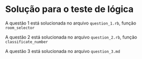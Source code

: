 # Solução para o teste de lógica

A questão 1 está solucionada no arquivo `question_1.rb`, função `room_selector`  

A questão 2 está solucionada no arquivo `question_2.rb`, função `classificate_number`

A questão 3 está solucionada no arquivo `question_3.md`
